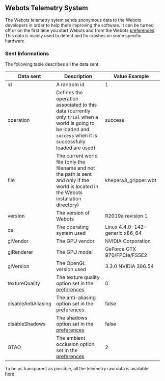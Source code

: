 ## Webots Telemetry System

The Webots telemetry sytem sends anonymous data to the Webots developers in order to help them improving the software.
It can be turned off or on the first time you start Webots and from the Webots [preferences](preferences.md#general).
This data is mainly used to detect and fix crashes on some specific hardware.

### Sent Informations
The following table describes all the data sent:

| Data sent           | Description                                                                                                                                                     | Value Example                  |
| ------------------- | --------------------------------------------------------------------------------------------------------------------------------------------------------------- | ------------------------------ |
| id                  | A random id                                                                                                                                                     | 1                              |
| operation           | Defines the operation associated to this data (currently only `trial` when a world is going to be loaded and `success` when it is successfully loaded are used) | success                        |
| file                | The current world file (only the filename and not the path is sent and only if the world is located in the Webots installation directory)                       | khepera3_gripper.wbt           |
| version             | The version of Webots                                                                                                                                           | R2019a revision 1              |
| os                  | The operating system used                                                                                                                                       | Linux 4.4.0-142-generic x86_64 |
| glVendor            | The GPU vendor                                                                                                                                                  | NVIDIA Corporation             |
| glRenderer          | The GPU model                                                                                                                                                   | GeForce GTX 970/FPCIe/FSSE2    |
| glVersion           | The OpenGL version used                                                                                                                                         | 3.3.0 NVIDIA 396.54            |
| textureQuality      | The texture quality option set in the [preferences](preferences.md#opengl)                                                                                      | 0                              |
| disableAntiAliasing | The anti-aliasing option set in the [preferences](preferences.md#opengl)                                                                                 | false                          |
| disableShadows      | The shadows option set in the [preferences](preferences.md#opengl)                                                                                              | false                          |
| GTAO                | The ambient occlusion option set in the [preferences](preferences.md#opengl)                                                                                    | 2                              |


To be as transparent as possible, all the telemetry raw data is available [here](https://cyberbotics.com/telemetry).

